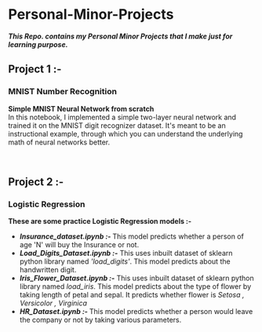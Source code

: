 

<body>
    <h1><b>Personal-Minor-Projects</b></h1>
    <b><i>This Repo. contains my Personal Minor Projects that I make just for learning purpose.</i></b>
    <br>
        <h2>Project 1 :- </h2>
        <h3>MNIST Number Recognition</h3>
        <p><b>Simple MNIST Neural Network from scratch</b><br>
            In this notebook, I implemented a simple two-layer neural network and trained it on the MNIST digit
            recognizer
            dataset. It's meant to be an instructional example, through which you can understand the underlying math of
            neural networks better.</p><br>
    <h2>Project 2 :- </h2>
        <h3>Logistic Regression</h3>
        <p><b>These are some practice Logistic Regression models :-</b><br>
        <ul>
            <li><b><i>Insurance_dataset.ipynb :- </i></b>This model predicts whether a person of age 'N' will buy the Insurance or not. <br>
            </li>
            <li><b><i>Load_Digits_Dataset.ipynb :-</i></b> This uses inbuilt dataset of sklearn python library named
                <i>'load_digits'</i>. This model predicts about the handwritten digit.<br>
            </li>
            <li><b><i>Iris_Flower_Dataset.ipynb :-</i></b> This uses inbuilt dataset of sklearn python library named
                <i>load_iris</i>. This model predicts about the type of flower by taking length of petal and sepal. It
                predicts whether flower is <i>Setosa , Versicolor , Virginica</i><br>
            </li>
            <li><b><i>HR_Dataset.ipynb :- </i></b>This model predicts whether a person would leave the company or not by
                taking various parameters.</i><br></li>
        </ul>
</body>

</html>
